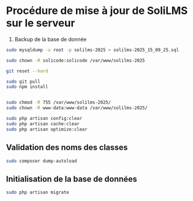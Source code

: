 # Procédure de mise à jour de SoliLMS sur le serveur


1. Backup de la base de donnée 


````bash
sudo mysqldump -u root -p solilms-2025 > solilms-2025_15_09_25.sql
````


````bash
sudo chown -R solicode:solicode /var/www/solilms-2025

git reset --hard

sudo git pull
sudo npm install


sudo chmod -R 755 /var/www/solilms-2025/
sudo chown -R www-data:www-data /var/www/solilms-2025/

sudo php artisan config:clear
sudo php artisan cache:clear
sudo php artisan optimize:clear
````

## Validation des noms des classes

````bash
sudo composer dump-autoload
````




## Initialisation de la base de données

````bash
sudo php artisan migrate
````

